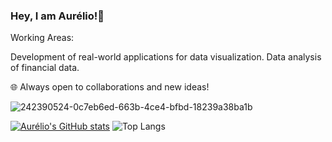 ###                                                                     Hey, I am Aurélio!👋

Working Areas:

Development of real-world applications for data visualization.
Data analysis of financial data. 

🌐 Always open to collaborations and new ideas!
<!--
**auserafim/auserafim** is a ✨ _special_ ✨ repository because its `README.md` (this file) appears on your GitHub profile.

Here are some ideas to get you started:

- 🔭 I’m currently working on ...
- 🌱 I’m currently learning ...
- 👯 I’m looking to collaborate on ...
- 🤔 I’m looking for help with ...
- 💬 Ask me about ...
- 📫 How to reach me: ...
- 😄 Pronouns: ...
- ⚡ Fun fact: ...
-->


![242390524-0c7eb6ed-663b-4ce4-bfbd-18239a38ba1b](https://github.com/user-attachments/assets/aab46af2-0810-4940-90da-1e66f748e5fe)


[![Aurélio's GitHub stats](https://github-readme-stats.vercel.app/api?username=auserafim)](https://github.com/auserafim/github-readme-stats)   ![Top Langs](https://github-readme-stats.vercel.app/api/top-langs/?username=auserafim&layout=compact)



